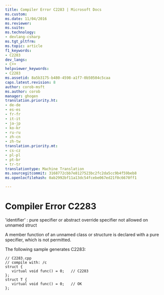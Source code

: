 ```yaml
---
title: Compiler Error C2283 | Microsoft Docs
ms.custom: 
ms.date: 11/04/2016
ms.reviewer: 
ms.suite: 
ms.technology:
- devlang-csharp
ms.tgt_pltfrm: 
ms.topic: article
f1_keywords:
- C2283
dev_langs:
- C++
helpviewer_keywords:
- C2283
ms.assetid: 8a5b3175-b480-4598-a1f7-0b50504c5caa
caps.latest.revision: 8
author: corob-msft
ms.author: corob
manager: ghogen
translation.priority.ht:
- de-de
- es-es
- fr-fr
- it-it
- ja-jp
- ko-kr
- ru-ru
- zh-cn
- zh-tw
translation.priority.mt:
- cs-cz
- pl-pl
- pt-br
- tr-tr
translationtype: Machine Translation
ms.sourcegitcommit: 3168772cbb7e8127523bc2fc2da5cc9b4f59beb8
ms.openlocfilehash: 0ab2992bf11a13dc54fcebe067ed21f0c6670ff1

---
```

# <a name="compiler-error-c2283"></a>Compiler Error C2283
'identifier' : pure specifier or abstract override specifier not allowed on unnamed struct  
  
 A member function of an unnamed class or structure is declared with a pure specifier, which is not permitted.  
  
 The following sample generates C2283:  
  
```  
// C2283.cpp  
// compile with: /c  
struct {  
   virtual void func() = 0;   // C2283  
};  
struct T {  
   virtual void func() = 0;   // OK  
};  
```


<!--HONumber=Jan17_HO4-->


